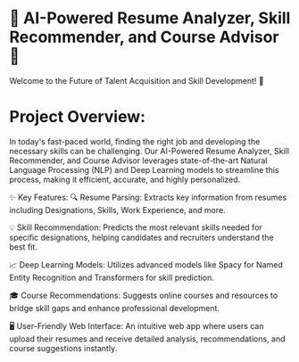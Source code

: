 # 🚀 **AI-Powered Resume Analyzer, Skill Recommender, and Course Advisor** 🌟

Welcome to the Future of Talent Acquisition and Skill Development! 🎉

# Project Overview:
In today's fast-paced world, finding the right job and developing the necessary skills can be challenging. Our AI-Powered Resume Analyzer, Skill Recommender, and Course Advisor leverages state-of-the-art Natural Language Processing (NLP) and Deep Learning models to streamline this process, making it efficient, accurate, and highly personalized.

✨ Key Features:
🔍 Resume Parsing: Extracts key information from resumes including Designations, Skills, Work Experience, and more.

💡 Skill Recommendation: Predicts the most relevant skills needed for specific designations, helping candidates and recruiters understand the best fit.

📈 Deep Learning Models: Utilizes advanced models like Spacy for Named Entity Recognition and Transformers for skill prediction.

🎓 Course Recommendations: Suggests online courses and resources to bridge skill gaps and enhance professional development.

🖥️ User-Friendly Web Interface: An intuitive web app where users can upload their resumes and receive detailed analysis, recommendations, and course suggestions instantly.
